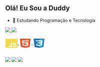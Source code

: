 ## Olá! Eu Sou a Duddy

- 🌱 Estudando Programação e Tecnologia

 <div>
  <a href="https://github.com/Duddy03">
  <img height="180em" src="https://github-readme-stats.vercel.app/api?username=duddy03&show_icons=true&theme=dracula&include_all_commits=true&count_private=true"/>
  <img height="180em" src="https://github-readme-stats.vercel.app/api/top-langs/?username=duddy03&layout=compact&langs_count=16&theme=dracula"/>
</div>

<div style="display: inline_block"><br>
<img align="center" alt="Rafa-Js" height="30" width="40" src="https://raw.githubusercontent.com/devicons/devicon/master/icons/javascript/javascript-plain.svg">
 <img align="center" alt="Rafa-HTML" height="30" width="40" src="https://raw.githubusercontent.com/devicons/devicon/master/icons/html5/html5-original.svg">
 <img align="center" alt="Rafa-CSS" height="30" width="40" src="https://raw.githubusercontent.com/devicons/devicon/master/icons/css3/css3-original.svg">
 </div>

 ##

 <div>

   <a href="https://www.instagram.com/fusiegermarina?igsh=MWZkbmI5YzM5MDRpcg==" target="_blank"><img src="https://img.shields.io/badge/-Instagram-%23E4405F?style=for-the-badge&logo=instagram&logoColor=white" target="_blank"></a>
    <a href = "mailto:fusiegermarina07@gmail.com"><img src="https://img.shields.io/badge/-Gmail-%23333?style=for-the-badge&logo=gmail&logoColor=white" target="_blank"></a>
    <a href = "https://wa.me/qr/LW5UPJCUURSAA1"> <img src= "https://img.shields.io/badge/whatsApp-25D366?style=for-the-badge&logo=whatsapp&logoColor=white"> </a>

 </div>
